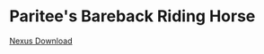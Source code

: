 # Paritee's Bareback Riding Horse

[Nexus Download](https://www.nexusmods.com/stardewvalley/mods/3273)